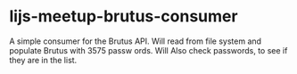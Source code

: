 # lijs-meetup-brutus-consumer
A simple consumer for the Brutus API.  Will read from file system and populate Brutus with 3575 passw ords.  Will Also check passwords, to see if they are in the list.
